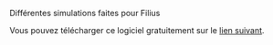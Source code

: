 Différentes simulations faites pour Filius

Vous pouvez télécharger ce logiciel gratuitement sur le [lien suivant](https://www.lernsoftware-filius.de/Herunterladen). 
